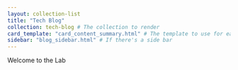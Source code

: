 ```yaml
---
layout: collection-list
title: "Tech Blog"
collection: tech-blog # The collection to render
card_template: "card_content_summary.html" # The template to use for each item in the list
sidebar: "blog_sidebar.html" # If there's a side bar
---
```


Welcome to the Lab
